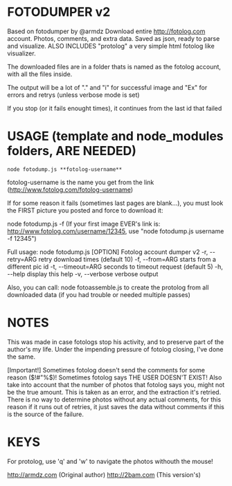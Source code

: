 
# FOTODUMPER v2
Based on fotodumper by @armdz
Download entire http://fotolog.com account. Photos, comments, and extra data.
Saved as json, ready to parse and visualize.
ALSO INCLUDES "protolog" a very simple html fotolog like visualizer.

The downloaded files are in a folder thats is named as the fotolog account, with all the files inside.

The output will be a lot of "." and "i" for successful image and "Ex" for errors and retrys (unless verbose mode is set)

If you stop (or it fails enought times), it continues from the last id that failed

# USAGE (template and node_modules folders, ARE NEEDED)

`node fotodump.js **fotolog-username**`

fotolog-username is the name you get from the link (http://www.fotolog.com/fotolog-username)

If for some reason it fails (sometimes last pages are blank...), you must look the FIRST picture you posted and force to download it:

node fotodump.js <fotolog-username> -f <first-image-number>
(If your first image EVER's link is: http://www.fotolog.com/username/12345, use "node fotodump.js username -f 12345")

Full usage: node fotodump.js [OPTION] <fotolog-username>
Fotolog account dumper v2
  -r, --retry=ARG    retry download times (default 10)
  -f, --from=ARG     starts from a different pic id
  -t, --timeout=ARG  seconds to timeout request (default 5)
  -h, --help         display this help
  -v, --verbose      verbose output

  Also, you can call: node fotoassemble.js <fotolog-username> to create the protolog from all downloaded data (if you had trouble or needed multiple passes)

# NOTES
This was made in case fotologs stop his activity, and to preserve part of the author's my life.
Under the impending pressure of fotolog closing, I've done the same.

[Important!] Sometimes fotolog doesn't send the comments for some reason ($!#"%$)! Sometimes fotolog says THE USER DOESN'T EXIST!
Also take into account that the number of photos that fotolog says you, might not be the true amount.
This is taken as an error, and the extraction it's retried.
There is no way to determine photos without any actual comments, for this reason if it runs out of retries, it just saves the data without comments if this is the source of the failure.

# KEYS
For protolog, use 'q' and 'w' to navigate the photos withouth the mouse!

http://armdz.com (Original author)
http://2bam.com (This version's)
